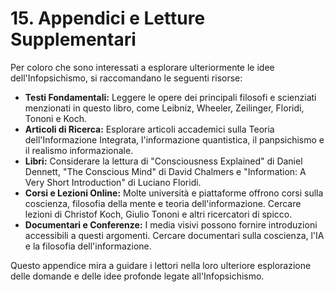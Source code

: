 # 15. Appendici e Letture Supplementari

Per coloro che sono interessati a esplorare ulteriormente le idee dell'Infopsichismo, si raccomandano le seguenti risorse:

- **Testi Fondamentali:** Leggere le opere dei principali filosofi e scienziati menzionati in questo libro, come Leibniz, Wheeler, Zeilinger, Floridi, Tononi e Koch.
- **Articoli di Ricerca:** Esplorare articoli accademici sulla Teoria dell'Informazione Integrata, l'informazione quantistica, il panpsichismo e il realismo informazionale.
- **Libri:** Considerare la lettura di "Consciousness Explained" di Daniel Dennett, "The Conscious Mind" di David Chalmers e "Information: A Very Short Introduction" di Luciano Floridi.
- **Corsi e Lezioni Online:** Molte università e piattaforme offrono corsi sulla coscienza, filosofia della mente e teoria dell'informazione. Cercare lezioni di Christof Koch, Giulio Tononi e altri ricercatori di spicco.
- **Documentari e Conferenze:** I media visivi possono fornire introduzioni accessibili a questi argomenti. Cercare documentari sulla coscienza, l'IA e la filosofia dell'informazione.

Questo appendice mira a guidare i lettori nella loro ulteriore esplorazione delle domande e delle idee profonde legate all'Infopsichismo.
